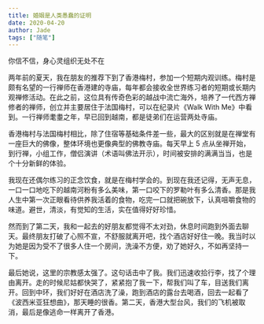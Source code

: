 ```yaml
---
title: 婚姻是人类愚蠢的证明
date: 2020-04-20
author: Jade
tags: ["随笔"]
---
```


你信不信，身心灵组织无处不在

<!--more-->

两年前的夏天，我在朋友的推荐下到了香港梅村，参加一个短期内观训练。梅村是颇有名望的一行禅师在香港建的寺庙，每年都会接收全世界练习者的短期或长期内观禅修活动。在此之前，这位具有传奇色彩的越战中流亡海外，培养了一代西方禅修者的禅师，创立并主要居住于法国梅村，可以在纪录片《Walk With Me》中看到。一行禅师耄耋之年，早已回到越南，都是徒弟们在运营两处寺庙。

香港梅村与法国梅村相比，除了住宿等基础条件差一些，最大的区别就是在禅堂有一座巨大的佛像，整体环境也更像典型的佛教寺庙。每天早上 5 点从坐禅开始，到行禅，小组工作，僧侣演讲（术语叫佛法开示），时间被安排的满满当当，也是个十分新鲜的体验。

我现在还偶尔练习的正念饮食，就是在梅村学会的。到现在我还记得，无声无息，一口一口地吃下的越南河粉有多么美味，第一口咬下的罗勒叶有多么清香。那是我人生中第一次正眼看待供养我活着的食物，吃完一口就把碗放下，认真咀嚼食物的味道。避世，清淡，有觉知的生活，实在值得好好珍惜。


然而到了第二天，我和一起去的好朋友都觉得不太对劲，休息时间跑到外面去聊天。最终朋友打破了心照不宣，不舒服就离开吧，找个酒店好好住一晚。我当时以为她是因为受不了很多人住一个房间，洗澡不方便，劝了她好久，不如再坚持一下。



最后她说，这里的宗教感太强了。这句话击中了我。我们迅速收拾行李，找了个理由离开。走的时候尼姑都快哭了，紧紧抱了我一下，帮我们叫了车，目送我们离开。回到中环，我们好好在酒店洗了澡，跑到酒店的露台去喝酒，回去一起看了《波西米亚狂想曲》，那天睡的很香。第二天，香港大型台风，我们的飞机被取消，最后是像逃命一样离开了香港。
